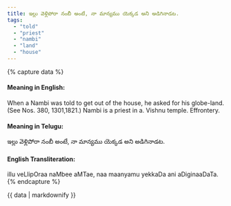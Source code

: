 ```yaml
---
title: ఇల్లు వెళ్లిపోరా నంబీ అంటే, నా మాన్యము యెక్కడ అని అడిగినాడట.
tags:
  - "told"
  - "priest"
  - "nambi"
  - "land"
  - "house"
---
```


{% capture data %}
#### Meaning in English:
When a Nambi was told to get out of the house, he asked for his globe-land.
(See Nos. 380, 1301,1821.)
Nambi is a priest in a. Vishnu temple.
Effrontery.

#### Meaning in Telugu:
ఇల్లు వెళ్లిపోరా నంబీ అంటే, నా మాన్యము యెక్కడ అని అడిగినాడట.

#### English Transliteration:
illu veLlipOraa naMbee aMTae, naa maanyamu yekkaDa ani aDiginaaDaTa.
{% endcapture %}

<div class="notice">{{ data | markdownify }}</div>

